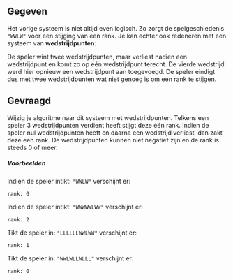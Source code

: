 ## Gegeven

Het vorige systeem is niet altijd even logisch. Zo zorgt de spelgeschiedenis `"WWLW"` voor een stijging van een rank. Je kan echter ook redeneren met een systeem van **wedstrijdpunten**:

De speler wint twee wedstrijdpunten, maar verliest nadien een wedstrijdpunt en komt zo op één wedstrijdpunt terecht. De vierde wedstrijd werd hier opnieuw een wedstrijdpunt aan toegevoegd. De speler eindigt dus met twee wedstrijdpunten wat niet genoeg is om een rank te stijgen.

## Gevraagd

Wijzig je algoritme naar dit systeem met wedstrijdpunten. Telkens een speler 3 wedstrijdpunten verdient heeft stijgt deze één rank. Indien de speler nul wedstrijdpunten heeft en daarna een wedstrijd verliest, dan zakt deze een rank. De wedstrijdpunten kunnen niet negatief zijn en de rank is steeds 0 of meer.

##### Voorbeelden

Indien de speler intikt: `"WWLW"` verschijnt er:

```
rank: 0
```

Indien de speler intikt: `"WWWWWLWW"` verschijnt er:

```
rank: 2
```

Tikt de speler in: `"LLLLLLWWLWW"` verschijnt er:

```
rank: 1
```

Tikt de speler in: `"WWLWLLWLLL"` verschijnt er:

```
rank: 0
```